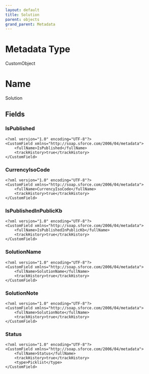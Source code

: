 ```yaml
---
layout: default
title: Solution
parent: objects
grand_parent: Metadata
---
```

# Metadata Type
CustomObject

# Name
Solution
## Fields
### IsPublished

```
<?xml version="1.0" encoding="UTF-8"?>
<CustomField xmlns="http://soap.sforce.com/2006/04/metadata">
    <fullName>IsPublished</fullName>
    <trackHistory>true</trackHistory>
</CustomField>
```
### CurrencyIsoCode

```
<?xml version="1.0" encoding="UTF-8"?>
<CustomField xmlns="http://soap.sforce.com/2006/04/metadata">
    <fullName>CurrencyIsoCode</fullName>
    <trackHistory>true</trackHistory>
</CustomField>
```
### IsPublishedInPublicKb

```
<?xml version="1.0" encoding="UTF-8"?>
<CustomField xmlns="http://soap.sforce.com/2006/04/metadata">
    <fullName>IsPublishedInPublicKb</fullName>
    <trackHistory>true</trackHistory>
</CustomField>
```
### SolutionName

```
<?xml version="1.0" encoding="UTF-8"?>
<CustomField xmlns="http://soap.sforce.com/2006/04/metadata">
    <fullName>SolutionName</fullName>
    <trackHistory>true</trackHistory>
</CustomField>
```
### SolutionNote

```
<?xml version="1.0" encoding="UTF-8"?>
<CustomField xmlns="http://soap.sforce.com/2006/04/metadata">
    <fullName>SolutionNote</fullName>
    <trackHistory>true</trackHistory>
</CustomField>
```
### Status

```
<?xml version="1.0" encoding="UTF-8"?>
<CustomField xmlns="http://soap.sforce.com/2006/04/metadata">
    <fullName>Status</fullName>
    <trackHistory>true</trackHistory>
    <type>Picklist</type>
</CustomField>
```
